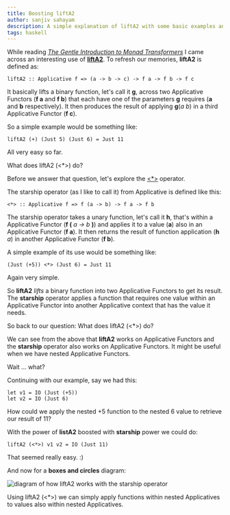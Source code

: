 ```yaml
---
title: Boosting liftA2
author: sanjiv sahayam
description: A simple explanation of liftA2 with some basic examples and the odd diagram.
tags: haskell
---
```


While reading [_The Gentle Introduction to Monad Transformers_](https://github.com/kqr/gists/blob/master/articles/gentle-introduction-monad-transformers.md) I came across an interesting use of [__liftA2__](http://hackage.haskell.org/package/base-4.7.0.1/docs/Control-Applicative.html#v:liftA2). To refresh our memories, __liftA2__ is defined as:

```{.haskell}
liftA2 :: Applicative f => (a -> b -> c) -> f a -> f b -> f c
```

It basically lifts a binary function, let's call it __g__, across two Applicative Functors (__f a__ and __f b__) that each have one of the parameters __g__ requires (__a__ and __b__ respectively). It then produces the result of applying __g__(_a_  _b_) in a third Applicative Functor (__f c__).

So a simple example would be something like:

```{.haskell .scrollx}
liftA2 (+) (Just 5) (Just 6) = Just 11
```

All very easy so far.

What does liftA2 (<*>) do?

Before we answer that question, let's explore the [<*>](http://hackage.haskell.org/package/base-4.7.0.1/docs/Control-Applicative.html#v:-60--42--62-) operator.

The starship operator (as I like to call it) from Applicative is defined like this:

```{.haskell .scrollx}
<*> :: Applicative f => f (a -> b) -> f a -> f b
```
The starship operator takes a unary function, let's call it __h__, that's within a Applicative Functor (__f (__ _a -> b_ __)__) and applies it to a value (__a__) also in an Applicative Functor (__f a__). It then returns the result of function application (__h__ _a_) in another Applicative Functor (__f b__).

A simple example of its use would be something like:

```{.haskell .scrollx}
(Just (+5)) <*> (Just 6) = Just 11
```

Again very simple.

So __liftA2__ _lifts_ a binary function into two Applicative Functors to get its result. The __starship__ operator applies a function that requires one value within an Applicative Functor into another Applicative context that has the value it needs.

So back to our question: What does liftA2 (<*>) do?

We can see from the above that __liftA2__ works on Applicative Functors and the __starship__ operator also works on Applicative Functors. It might be useful when we have nested Applicative Functors.

Wait ... what?

Continuing with our example, say we had this:

```{.haskell .scrollx}
let v1 = IO (Just (+5))
let v2 = IO (Just 6)
```

How could we apply the nested +5 function to the nested 6 value to retrieve our result of 11?

With the power of __listA2__ boosted with __starship__ power we could do:

```{.haskell .scrollx}
liftA2 (<*>) v1 v2 = IO (Just 11)
```
That seemed really easy. :)

And now for a __boxes and circles__ diagram:

![diagram of how liftA2 works with the starship operator](/images/diagram_of_how_liftA2_works_with_the_startship_operator.png)

Using liftA2 (<*>) we can simply apply functions within nested Applicatives to values also within nested Applicatives.
